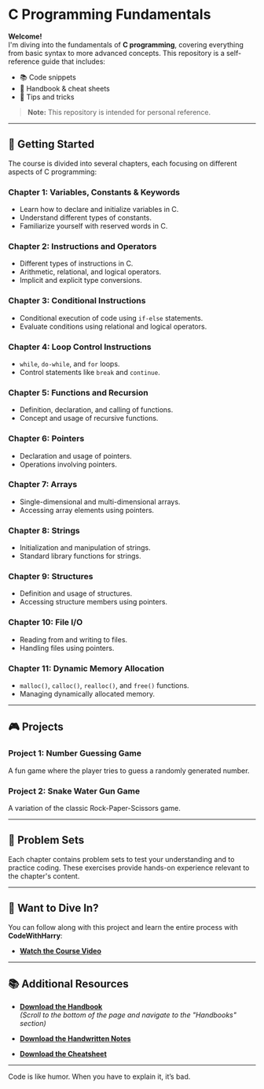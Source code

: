 # C Programming Fundamentals

**Welcome!**  
I'm diving into the fundamentals of **C programming**, covering everything from basic syntax to more advanced concepts. This repository is a self-reference guide that includes:

- 📚 Code snippets
- 📄 Handbook & cheat sheets
- 📝 Tips and tricks

> **Note:** This repository is intended for personal reference.

---

## 📖 **Getting Started**

The course is divided into several chapters, each focusing on different aspects of C programming:

### **Chapter 1: Variables, Constants & Keywords**
- Learn how to declare and initialize variables in C.
- Understand different types of constants.
- Familiarize yourself with reserved words in C.

### **Chapter 2: Instructions and Operators**
- Different types of instructions in C.
- Arithmetic, relational, and logical operators.
- Implicit and explicit type conversions.

### **Chapter 3: Conditional Instructions**
- Conditional execution of code using `if-else` statements.
- Evaluate conditions using relational and logical operators.

### **Chapter 4: Loop Control Instructions**
- `while`, `do-while`, and `for` loops.
- Control statements like `break` and `continue`.

### **Chapter 5: Functions and Recursion**
- Definition, declaration, and calling of functions.
- Concept and usage of recursive functions.

### **Chapter 6: Pointers**
- Declaration and usage of pointers.
- Operations involving pointers.

### **Chapter 7: Arrays**
- Single-dimensional and multi-dimensional arrays.
- Accessing array elements using pointers.

### **Chapter 8: Strings**
- Initialization and manipulation of strings.
- Standard library functions for strings.

### **Chapter 9: Structures**
- Definition and usage of structures.
- Accessing structure members using pointers.

### **Chapter 10: File I/O**
- Reading from and writing to files.
- Handling files using pointers.

### **Chapter 11: Dynamic Memory Allocation**
- `malloc()`, `calloc()`, `realloc()`, and `free()` functions.
- Managing dynamically allocated memory.

---

## 🎮 **Projects**

### **Project 1: Number Guessing Game**
A fun game where the player tries to guess a randomly generated number.

### **Project 2: Snake Water Gun Game**
A variation of the classic Rock-Paper-Scissors game.

---

## 📝 **Problem Sets**

Each chapter contains problem sets to test your understanding and to practice coding. These exercises provide hands-on experience relevant to the chapter's content.

---

## 🚀 **Want to Dive In?**

You can follow along with this project and learn the entire process with **CodeWithHarry**:

- **[Watch the Course Video](https://youtu.be/aZb0iu4uGwA)**

---

## 📚 **Additional Resources**

- **[Download the Handbook](https://www.codewithharry.com/notes)**  
  _(Scroll to the bottom of the page and navigate to the "Handbooks" section)_

- **[Download the Handwritten Notes](https://www.codewithharry.com/notes)**

- **[Download the Cheatsheet](https://www.codewithharry.com/blogpost/c-cheatsheet/)**

---

Code is like humor. When you have to explain it, it’s bad.
